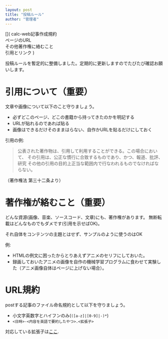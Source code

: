 ```yaml
---
layout: post
title: "投稿ルール"
author: "管理者"
---
```


[](
calc-web記事作成規約\
ページのURL\
その他著作権に絡むこと\
引用とリンク
)

投稿ルールを暫定的に整備しました。定期的に更新しますのでたびたび確認お願いします。

# 引用について（重要）

文章や画像について以下のこと守りましょう。

 - 必ずどこのページ、どこの書籍から持ってきたのかを明記する
 - URLが貼れるのであれば貼る
 - 画像はできるだけそのままはらない、自作かURLを貼るだけにしておく

引用の例:

> 公表された著作物は、引用して利用することができる。この場合において、
> その引用は、公正な慣行に合致するものであり、かつ、報道、批評、研究
> その他の引用の目的上正当な範囲内で行なわれるものでなければならない。

（著作権法 第三十二条より）

# 著作権が絡むこと（重要）

どんな資源(画像、音楽、ソースコード、文章)にも、著作権があります。
無断転載はどんなものでもダメです(引用を示せばOK)。

それ自体をコンテンツの主題とはせず、サンプルのように使うのはOK

例:

 - HTMLの例文に困ったからとりあえずアニメのセリフにしておいた。
 - 録画しておいたアニメの画像を自作の機械学習プログラムに食わせて実験した（アニメ画像自体はページに上げない場合）。

# URL規約

postする記事のファイル命名規約として以下を守りましょう。

 - 小文字英数字とハイフンのみ(`([a-z]|[0-9]|-)*`)
 - `<日時>-<内容を英語で要約したやつ>.<拡張子>`

対応している拡張子は[ここ](http://pandoc.org/).
